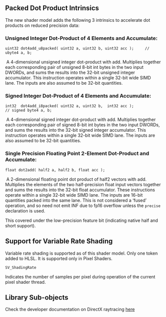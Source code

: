 ## Packed Dot Product Intrinsics
The new shader model adds the following 3 intrinsics to accelerate dot products on reduced precision data:


### Unsigned Integer Dot-Product of 4 Elements and Accumulate:

`uint32 dot4add_u8packed( uint32 a, uint32 b, uint32 acc );		// ubyte4 a, b;`

 A 4-dimensional unsigned integer dot-product with add. Multiplies together each corresponding pair of unsigned 8-bit int bytes in the two input DWORDs, and sums the results into the 32-bit unsigned integer accumulator. This instruction operates within a single 32-bit wide SIMD lane. The inputs are also assumed to be 32-bit quantities. 

### Signed Integer Dot-Product of 4 Elements and Accumulate:

`int32  dot4add_i8packed( uint32 a, uint32 b,  int32 acc );          	// signed byte4 a, b;`

 A 4-dimensional signed integer dot-product with add. Multiplies together each corresponding pair of signed 8-bit int bytes in the two input DWORDs, and sums the results into the 32-bit signed integer accumulator. This instruction operates within a single 32-bit wide SIMD lane. The inputs are also assumed to be 32-bit quantities.

### Single Precision Floating Point 2-Element Dot-Product and Accumulate:

`float dot2add( half2 a, half2 b, float acc );`

 A 2-dimensional floating point dot product of half2 vectors with add. Multiplies the elements of the two half-precision float input vectors together and sums the results into the 32-bit float accumulator. These instructions operate within a single 32-bit wide SIMD lane. The inputs are 16-bit quantities packed into the same lane. This is not considered a ‘fused’ operation, and so need not emit INF due to fp16 overflow unless the `precise` declaration is used.

This covered under the low-precision feature bit (indicating native half and short support).

## Support for Variable Rate Shading
Variable rate shading is supported as of this shader model. Only one token added to HLSL. It is supported only in Pixel Shaders.

`SV_ShadingRate`

Indicates the number of samples per pixel during operation of the current pixel shader thread.

## Library Sub-objects

Check the developer documentation on DirectX raytracing [here](https://docs.microsoft.com/en-us/windows/desktop/direct3d12/direct3d-12-raytracing)
